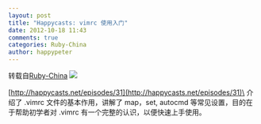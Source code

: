 ```yaml
---
layout: post
title: "Happycasts: vimrc 使用入门"
date: 2012-10-18 11:43
comments: true
categories: Ruby-China
author: happypeter
---
```

转载自[Ruby-China](http://ruby-china.org/topics/4640)
![](http://l.ruby-china.org/photo/0eb401e6969cfb35f026f6c2e04d1cec.png)

[http://happycasts.net/episodes/31](http://happycasts.net/episodes/31)\
 介绍了 .vimrc 文件的基本作用，讲解了 map，set, autocmd
等常见设置，目的在于帮助初学者对 .vimrc
有一个完整的认识，以便快速上手使用。
